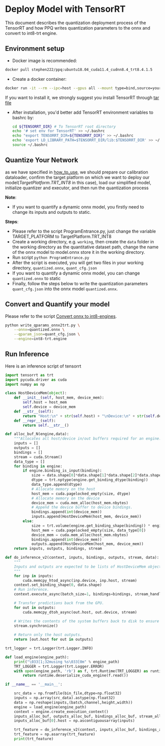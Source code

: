 # Deploy Model with TensorRT
This document describes the quantization deployment process of the TensorRT and how PPQ writes quantization parameters to the onnx and convert to int8-trt engine.


## Environment setup

- Docker image is recommended:

```bash
docker pull stephen222/ppq:ubuntu18.04_cuda11.4_cudnn8.4_trt8.4.1.5
```

- Create a docker container:

```bash
docker run -it --rm --ipc=host --gpus all --mount type=bind,source=your custom path,target=/workspace stephen222/ppq:ubuntu18.04_snpe1.65 /bin/bash
```

If you want to install it, we strongly suggest you install TensorRT through [tar file](https://docs.nvidia.com/deeplearning/tensorrt/archives/tensorrt-841/install-guide/index.html#installing-tar)

- After installation, you'd better add TensorRT environment variables to bashrc by:

  ```bash
  cd ${TENSORRT_DIR} # To TensorRT root directory
  echo '# set env for TensorRT' >> ~/.bashrc
  echo "export TENSORRT_DIR=${TENSORRT_DIR}" >> ~/.bashrc
  echo 'export LD_LIBRARY_PATH=$TENSORRT_DIR/lib:$TENSORRT_DIR' >> ~/.bashrc
  source ~/.bashrc
  ```


## Quantize Your Network
as we have specified in [how_to_use](./how_to_use.md), we should prepare our calibration dataloader, confirm
the target platform on which we want to deploy our model(*TargetPlatform.TRT_INT8* in this case), load our
simplified model, initialize quantizer and executor, and then run the quantization process


**Note**:

- If you want to quantify a dynamic onnx model, you firstly need to change its inputs and outputs to static.


**Steps**:

- Please refer to the script ProgramEntrance.py, just change the variable TARGET_PLATFORM to TargetPlatform.TRT_INT8
- Create a working directory, e.g. `working`, then create the `data` folder in the working directory as the quantitative dataset path, change the name of the onnx model to model.onnx store it in the working directory.
- Run script `python ProgramEntrance.py`
- After the script is executed, you will get two files in your working directory, `quantized.onnx`, `quant_cfg.json`
- If you want to quantify a dynamic onnx model, you can change `quantized.onnx` to static 
- Finally, follow the steps below to write the quantization parameters `quant_cfg.json` into the onnx model `quantized.onnx`.


## Convert and Quantify your model

Please refer to the script [Convert onnx to int8-engines](https://github.com/openppl-public/ppq/tree/master/ppq/utils/write_qparams_onnx2trt.py).

```bash
python write_qparams_onnx2trt.py \
    --onnx=quantized.onnx \
    --qparam_json=quant_cfg.json \
    --engine=int8-trt.engine
```

## Run Inference
Here is an inference script of tensorrt

```python
import tensorrt as trt
import pycuda.driver as cuda
import numpy as np

class HostDeviceMem(object):
    def __init__(self, host_mem, device_mem):
        self.host = host_mem
        self.device = device_mem
    def __str__(self):
        return "Host:\n" + str(self.host) + "\nDevice:\n" + str(self.device)
    def __repr__(self):
        return self.__str__()

def alloc_buf_N(engine,data):
    """Allocates all host/device in/out buffers required for an engine."""
    inputs = []
    outputs = []
    bindings = []
    stream = cuda.Stream()
    data_type = []
    for binding in engine:
        if engine.binding_is_input(binding):
            size = data.shape[0]*data.shape[1]*data.shape[2]*data.shape[3]
            dtype = trt.nptype(engine.get_binding_dtype(binding))
            data_type.append(dtype)
            # Allocate memory on the host
            host_mem = cuda.pagelocked_empty(size, dtype)
            # Allocate memory on the device
            device_mem = cuda.mem_alloc(host_mem.nbytes)
            # Append the device buffer to device bindings.
            bindings.append(int(device_mem))
            inputs.append(HostDeviceMem(host_mem, device_mem))
        else:
            size = trt.volume(engine.get_binding_shape(binding)) * engine.max_batch_size
            host_mem = cuda.pagelocked_empty(size, data_type[0])
            device_mem = cuda.mem_alloc(host_mem.nbytes)            
            bindings.append(int(device_mem))
            outputs.append(HostDeviceMem(host_mem, device_mem))
    return inputs, outputs, bindings, stream

def do_inference_v2(context, inputs, bindings, outputs, stream, data):
    """
    Inputs and outputs are expected to be lists of HostDeviceMem objects.
    """
    for inp in inputs:
        cuda.memcpy_htod_async(inp.device, inp.host, stream)
    context.set_binding_shape(0, data.shape)
    # Run inference.
    context.execute_async(batch_size=1, bindings=bindings, stream_handle=stream.handle)

    # Transfer predictions back from the GPU.
    for out in outputs:
        cuda.memcpy_dtoh_async(out.host, out.device, stream)

    # Writes the contents of the system buffers back to disk to ensure data synchronization.
    stream.synchronize()
    
    # Return only the host outputs.
    return [out.host for out in outputs] 

trt_logger = trt.Logger(trt.Logger.INFO)

def load_engine(engine_path):
    print("\033[1;32musing %s\033[0m" % engine_path)
    TRT_LOGGER = trt.Logger(trt.Logger.ERROR)
    with open(engine_path, 'rb') as f, trt.Runtime(TRT_LOGGER) as runtime:
        return runtime.deserialize_cuda_engine(f.read())

if __name__ == '__main__':

    src_data = np.fromfile(bin_file,dtype=np.float32)
    inputs = np.array(src_data).astype(np.float32)
    data = np.reshape(inputs,(batch,channel,height,width))
    engine = load_engine(engine_path)
    context = engine.create_execution_context()
    inputs_alloc_buf, outputs_alloc_buf, bindings_alloc_buf, stream_alloc_buf = alloc_buf_N(engine,data)
    inputs_alloc_buf[0].host = np.ascontiguousarray(inputs)

    trt_feature = do_inference_v2(context, inputs_alloc_buf, bindings_alloc_buf, outputs_alloc_buf,stream_alloc_buf, data)
    trt_feature = np.asarray(trt_feature)
    print(trt_feature)
```
